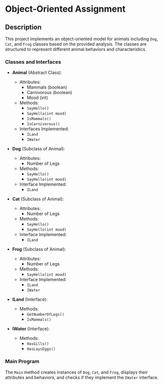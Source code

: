 # Object-Oriented Assignment

## Description
This project implements an object-oriented model for animals including `Dog`, `Cat`, and `Frog` classes based on the provided analysis. The classes are structured to represent different animal behaviors and characteristics.

### Classes and Interfaces
- **Animal** (Abstract Class):
  - Attributes:
    - Mammals (boolean)
    - Carnivorous (boolean)
    - Mood (int)
  - Methods:
    - `SayHello()`
    - `SayHello(int mood)`
    - `IsMammals()`
    - `IsCarnivorous()`
  - Interfaces Implemented:
    - `ILand`
    - `IWater`

- **Dog** (Subclass of Animal):
  - Attributes:
    - Number of Legs
  - Methods:
    - `SayHello()`
    - `SayHello(int mood)`
  - Interface Implemented:
    - `ILand`

- **Cat** (Subclass of Animal):
  - Attributes:
    - Number of Legs
  - Methods:
    - `SayHello()`
    - `SayHello(int mood)`
  - Interface Implemented:
    - `ILand`

- **Frog** (Subclass of Animal):
  - Attributes:
    - Number of Legs
  - Methods:
    - `SayHello(int mood)`
  - Interface Implemented:
    - `ILand`
    - `IWater`

- **ILand** (Interface):
  - Methods:
    - `GetNumberOfLegs()`
    - `IsMammals()`

- **IWater** (Interface):
  - Methods:
    - `HasGills()`
    - `HasLaysEggs()`

### Main Program
The `Main` method creates instances of `Dog`, `Cat`, and `Frog`, displays their attributes and behaviors, and checks if they implement the `IWater` interface.
